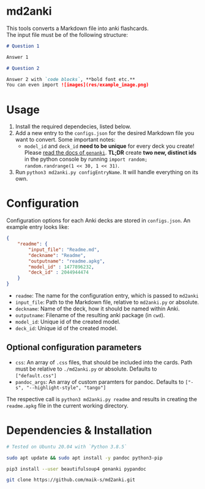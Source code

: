 # md2anki

This tools converts a Markdown file into anki flashcards.  
The input file must be of the following structure:

```md
# Question 1

Answer 1

# Question 2

Answer 2 with `code blocks`, **bold font etc.**
You can even import ![images](res/example_image.png)

```

# Usage

1. Install the required dependecies, listed below. 
2. Add a new entry to the `configs.json` for the desired Markdown file you want to convert. Some important notes:
    - `model_id` and `deck_id` **need to be unique** for every deck you create! Please [read the docs of `genanki`](https://github.com/kerrickstaley/genanki). **TL;DR** create **two new, distinct ids** in the python console by running `import random; random.randrange(1 << 30, 1 << 31)`.
3. Run `python3 md2anki.py configEntryName`. It will handle everything on its own.
    
# Configuration

Configuration options for each Anki decks are stored in `configs.json`.
An example entry looks like:

```json
{
    "readme": {
        "input_file": "Readme.md",
        "deckname": "Readme",
        "outputname": "readme.apkg", 
        "model_id" : 1477896232,
        "deck_id" : 2044944474
    }
}
```

- `readme`: The name for the configuration entry, which is passed to `md2anki`
- `input_file`: Path to the Markdown file, relative to `md2anki.py` or absolute.
- `deckname`: Name of the deck, how it should be named within Anki.
- `outputname`: Filename of the resulting anki package (in `cwd`).
- `model_id`: Unique id of the created model.
- `deck_id`: Unique id of the created model.

## Optional configuration parameters

- `css`: An array of `.css` files, that should be included into the cards. Path must be relative to `./md2anki.py` or absolute. Defaults to `["default.css"]`
- `pandoc_args`: An array of custom paramters for pandoc. Defaults to `["-s", "--highlight-style", "tango"]`


The respective call is `python3 md2anki.py readme` and results in creating the `readme.apkg` file in the current working directory.

# Dependencies & Installation

```bash
# Tested on Ubuntu 20.04 with `Python 3.8.5`

sudo apt update && sudo apt install -y pandoc python3-pip

pip3 install --user beautifulsoup4 genanki pypandoc

git clone https://github.com/maik-s/md2anki.git

```